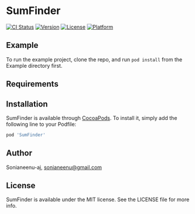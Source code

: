 # SumFinder

[![CI Status](https://img.shields.io/travis/Sonianeenu-aj/SumFinder.svg?style=flat)](https://travis-ci.org/Sonianeenu-aj/SumFinder)
[![Version](https://img.shields.io/cocoapods/v/SumFinder.svg?style=flat)](https://cocoapods.org/pods/SumFinder)
[![License](https://img.shields.io/cocoapods/l/SumFinder.svg?style=flat)](https://cocoapods.org/pods/SumFinder)
[![Platform](https://img.shields.io/cocoapods/p/SumFinder.svg?style=flat)](https://cocoapods.org/pods/SumFinder)

## Example

To run the example project, clone the repo, and run `pod install` from the Example directory first.

## Requirements

## Installation

SumFinder is available through [CocoaPods](https://cocoapods.org). To install
it, simply add the following line to your Podfile:

```ruby
pod 'SumFinder'
```

## Author

Sonianeenu-aj, sonianeenu@gmail.com

## License

SumFinder is available under the MIT license. See the LICENSE file for more info.
